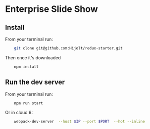 # Enterprise Slide Show

## Install ##

From your terminal run:

```bash
    git clone git@github.com:Hijolt/redux-starter.git 
```

Then once it's downloaded

```bash
    npm install
```

## Run the dev server ##

From your terminal run:

```bash
    npm run start 
```

Or in cloud 9:

```bash
    webpack-dev-server  --host $IP --port $PORT  --hot --inline
```
